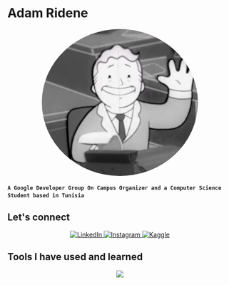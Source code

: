 # Adam Ridene


<p align="center">
  <a href="https://www.pinterest.com/pin/33565959717582655/">
    <img src="hello_there.jpg" alt="Click to view on Pinterest" style="width: 350px; border-radius: 50%;"/>
  </a>
</p>

**`A Google Developer Group On Campus Organizer and a Computer Science Student based in Tunisia`**

## Let's connect
<p align="center">
  <a href="https://www.linkedin.com/in/adamridene23">
    <img src="https://img.shields.io/badge/LinkedIn-0077B5?style=for-the-badge&logo=linkedin&logoColor=white" alt="LinkedIn"/>
  </a>
  <a href="https://www.instagram.com/adam_ridene/">
    <img src="https://img.shields.io/badge/Instagram-%23E4405F.svg?style=for-the-badge&logo=Instagram&logoColor=white" alt="Instagram"/>
  </a>
  <a href="https://www.kaggle.com/adamridene">
    <img src="https://img.shields.io/badge/Kaggle-035a7d?style=for-the-badge&logo=kaggle&logoColor=white" alt="Kaggle"/>
  </a>
</p>

## Tools I have used and learned
<p align="center">
  <a href="https://skillicons.dev">
    <img src="https://skillicons.dev/icons?i=python,js,nodejs,cpp,sklearn,pytorch,tensorflow&theme=light" />
  </a>
</p>





<!--
**AdamRidene/AdamRidene** is a ✨ _special_ ✨ repository because its `README.md` (this file) appears on your GitHub profile.

Here are some ideas to get you started:

- 🔭 I’m currently working on ...
- 🌱 I’m currently learning ...
- 👯 I’m looking to collaborate on ...
- 🤔 I’m looking for help with ...
- 💬 Ask me about ...
- 📫 How to reach me: ...
- 😄 Pronouns: ...
- ⚡ Fun fact: ...
-->
